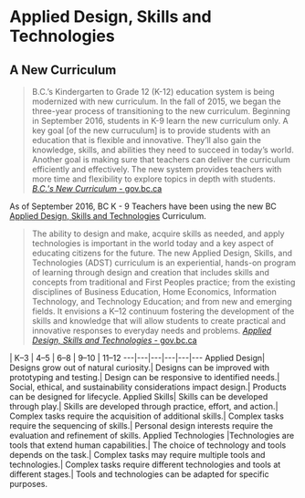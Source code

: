 # Applied Design, Skills and Technologies

## A New Curriculum

> B.C.’s Kindergarten to Grade 12 (K-12) education system is being modernized with new curriculum. In the fall of 2015, we began the three-year process of transitioning to the new curriculum.
> Beginning in September 2016, students in K-9 learn the new curriculum only. 
> A key goal \[of the new curruculum\] is to provide students with an education that is flexible and innovative. They’ll also gain the knowledge, skills, and abilities they need to succeed in today’s world.
> Another goal is making sure that teachers can deliver the curriculum efficiently and effectively. The new system provides teachers with more time and flexibility to explore topics in depth with students.
> [_B.C.'s New Curriculum_ - gov.bc.ca](http://www2.gov.bc.ca/gov/content/education-training/k-12/teach/curriculum)

As of September 2016, BC K - 9 Teachers have been using the new BC [Applied Design, Skills and Technologies](https://curriculum.gov.bc.ca/curriculum/applied-design-skills-and-technologies/introduction) Curriculum.  

> The ability to design and make, acquire skills as needed, and apply technologies is important in the world today and a key aspect of educating citizens for the future.
> The new Applied Design, Skills, and Technologies (ADST) curriculum is an experiential, hands-on program of learning through design and creation that includes skills and concepts from traditional and First Peoples practice; from the existing disciplines of Business Education, Home Economics, Information Technology, and Technology Education; and from new and emerging fields. It envisions a K–12 continuum fostering the development of the skills and knowledge that will allow students to create practical and innovative responses to everyday needs and problems.
> [_Applied Design, Skills and Technologies_ - gov.bc.ca](https://curriculum.gov.bc.ca/curriculum/applied-design-skills-and-technologies/introduction)

  | K–3	| 4–5	| 6–8	| 9–10	| 11–12
---|---|---|---|---|---
Applied Design|	Designs grow out of natural curiosity.|	Designs can be improved with prototyping and testing.|	Design can be responsive to identified needs.|	Social, ethical, and sustainability considerations impact design.|	Products can be designed for lifecycle.
Applied Skills|	Skills can be developed through play.|	Skills are developed through practice, effort, and action.|	Complex tasks require the acquisition of additional skills.|	Complex tasks require the sequencing of skills.|	Personal design interests require the evaluation and refinement of skills.
Applied Technologies	|Technologies are tools that extend human capabilities.| The choice of technology and tools depends on the task.|	Complex tasks may require multiple tools and technologies.|	Complex tasks require different technologies and tools at different stages.|	Tools and technologies can be adapted for specific purposes.
